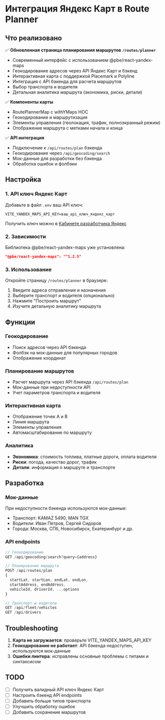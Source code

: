 # Интеграция Яндекс Карт в Route Planner

## Что реализовано

✅ **Обновленная страница планирования маршрутов `/routes/planner`**

- Современный интерфейс с использованием @pbe/react-yandex-maps
- Геокодирование адресов через API Яндекс Карт и бэкенд
- Интерактивная карта с поддержкой Placemark и Polyline
- Интеграция с API бэкенда для расчета маршрутов
- Выбор транспорта и водителя
- Детальная аналитика маршрута (экономика, риски, детали)

✅ **Компоненты карты**

- RoutePlannerMap с withYMaps HOC
- Геокодирование и маршрутизация
- Элементы управления (геолокация, трафик, полноэкранный режим)
- Отображение маршрута с метками начала и конца

✅ **API интеграция**

- Подключение к `/api/routes/plan` бэкенда
- Геокодирование через `/api/geocoding/search`
- Мок-данные для разработки без бэкенда
- Обработка ошибок и фолбэки

## Настройка

### 1. API ключ Яндекс Карт

Добавьте в файл `.env` ваш API ключ:

```env
VITE_YANDEX_MAPS_API_KEY=ваш_api_ключ_яндекс_карт
```

Получить ключ можно в [Кабинете разработчика Яндекс](https://developer.tech.yandex.ru/)

### 2. Зависимости

Библиотека @pbe/react-yandex-maps уже установлена:

```json
"@pbe/react-yandex-maps": "^1.2.5"
```

### 3. Использование

Откройте страницу `/routes/planner` в браузере:

1. Введите адреса отправления и назначения
2. Выберите транспорт и водителя (опционально)
3. Нажмите "Построить маршрут"
4. Изучите детальную аналитику маршрута

## Функции

### Геокодирование

- Поиск адресов через API бэкенда
- Фолбэк на мок-данные для популярных городов
- Отображение координат

### Планирование маршрутов

- Расчет маршрута через API бэкенда `/api/routes/plan`
- Мок-данные при недоступности API
- Учет параметров транспорта и водителя

### Интерактивная карта

- Отображение точек А и В
- Линия маршрута
- Элементы управления
- Автомасштабирование по маршруту

### Аналитика

- **Экономика**: стоимость топлива, платные дороги, оплата водителя
- **Риски**: погода, качество дорог, трафик
- **Детали**: информация о маршруте и транспорте

## Разработка

### Мок-данные

При недоступности бэкенда используются мок-данные:

- Транспорт: KAMAZ 5490, MAN TGX
- Водители: Иван Петров, Сергей Сидоров
- Города: Москва, СПб, Новосибирск, Екатеринбург и др.

### API endpoints

```typescript
// Геокодирование
GET /api/geocoding/search?query={address}

// Планирование маршрута
POST /api/routes/plan
{
  startLat, startLon, endLat, endLon,
  startAddress, endAddress,
  vehicleId, driverId, ...options
}

// Транспорт и водители
GET /api/fleet/vehicles
GET /api/drivers
```

## Troubleshooting

1. **Карта не загружается**: проверьте VITE_YANDEX_MAPS_API_KEY
2. **Геокодирование не работает**: API бэкенда недоступен, используются мок-данные
3. **Ошибки линтера**: исправлены основные проблемы с типами и синтаксисом

## TODO

- [ ] Получить валидный API ключ Яндекс Карт
- [ ] Настроить бэкенд API endpoints
- [ ] Добавить больше типов транспорта
- [ ] Улучшить обработку ошибок
- [ ] Добавить сохранение маршрутов
